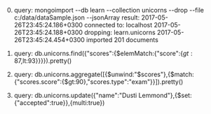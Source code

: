  0. query:
 mongoimport --db learn --collection unicorns --drop --file c:/data/dataSample.json --jsonArray
 	result:
	 	2017-05-26T23:45:24.186+0300    connected to: localhost
		2017-05-26T23:45:24.188+0300    dropping: learn.unicorns
		2017-05-26T23:45:24.454+0300    imported 201 documents

1. query:
	db.unicorns.find({"scores":{$elemMatch:{"score":{$gt:87,$lt:93}}}}).pretty()

2. query:
 	db.unicorns.aggregate([{$unwind:"$scores"},{$match:{"scores.score":{$gt:90},"scores.type":"exam"}}]).pretty()

3. query:
	db.unicorns.update({"name":"Dusti Lemmond"},{$set:{"accepted":true}},{multi:true})